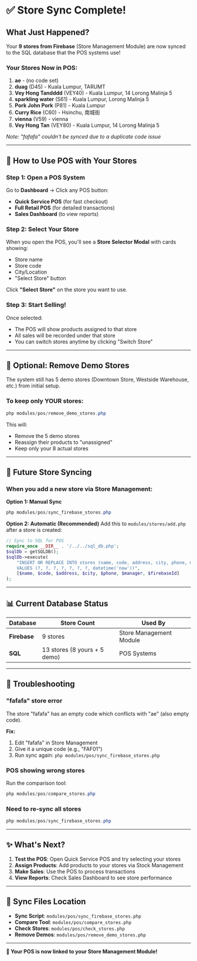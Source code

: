 # ✅ Store Sync Complete!

## What Just Happened?

Your **9 stores from Firebase** (Store Management Module) are now synced to the SQL database that the POS systems use!

### Your Stores Now in POS:

1. **ae** - (no code set)
2. **duag** (D45) - Kuala Lumpur, TARUMT
3. **Vey Hong Tandddd** (VEY40) - Kuala Lumpur, 14 Lorong Malinja 5
4. **sparkling water** (S61) - Kuala Lumpur, Lorong Malinja 5
5. **Pork John Pork** (P81) - Kuala Lumpur
6. **Curry Rice** (C60) - Hsinchu, 南城街
7. **vienna** (V59) - vienna
8. **Vey Hong Tan** (VEY80) - Kuala Lumpur, 14 Lorong Malinja 5

*Note: "fafafa" couldn't be synced due to a duplicate code issue*

---

## 🎯 How to Use POS with Your Stores

### Step 1: Open a POS System
Go to **Dashboard** → Click any POS button:
- **Quick Service POS** (for fast checkout)
- **Full Retail POS** (for detailed transactions)
- **Sales Dashboard** (to view reports)

### Step 2: Select Your Store
When you open the POS, you'll see a **Store Selector Modal** with cards showing:
- Store name
- Store code
- City/Location
- "Select Store" button

Click **"Select Store"** on the store you want to use.

### Step 3: Start Selling!
Once selected:
- The POS will show products assigned to that store
- All sales will be recorded under that store
- You can switch stores anytime by clicking "Switch Store"

---

## 🔧 Optional: Remove Demo Stores

The system still has 5 demo stores (Downtown Store, Westside Warehouse, etc.) from initial setup.

### To keep only YOUR stores:

```powershell
php modules/pos/remove_demo_stores.php
```

This will:
- Remove the 5 demo stores
- Reassign their products to "unassigned"
- Keep only your 8 actual stores

---

## 🔄 Future Store Syncing

### When you add a new store via Store Management:

**Option 1: Manual Sync**
```powershell
php modules/pos/sync_firebase_stores.php
```

**Option 2: Automatic (Recommended)**
Add this to `modules/stores/add.php` after a store is created:
```php
// Sync to SQL for POS
require_once __DIR__ . '/../../sql_db.php';
$sqlDb = getSQLDB();
$sqlDb->execute(
    "INSERT OR REPLACE INTO stores (name, code, address, city, phone, manager, firebase_id, created_at) 
    VALUES (?, ?, ?, ?, ?, ?, ?, datetime('now'))",
    [$name, $code, $address, $city, $phone, $manager, $firebaseId]
);
```

---

## 📊 Current Database Status

| Database | Store Count | Used By |
|----------|-------------|---------|
| **Firebase** | 9 stores | Store Management Module |
| **SQL** | 13 stores (8 yours + 5 demo) | POS Systems |

---

## 🐛 Troubleshooting

### "fafafa" store error
The store "fafafa" has an empty code which conflicts with "ae" (also empty code). 

**Fix:**
1. Edit "fafafa" in Store Management
2. Give it a unique code (e.g., "FAF01")
3. Run sync again: `php modules/pos/sync_firebase_stores.php`

### POS showing wrong stores
Run the comparison tool:
```powershell
php modules/pos/compare_stores.php
```

### Need to re-sync all stores
```powershell
php modules/pos/sync_firebase_stores.php
```

---

## ✨ What's Next?

1. **Test the POS**: Open Quick Service POS and try selecting your stores
2. **Assign Products**: Add products to your stores via Stock Management
3. **Make Sales**: Use the POS to process transactions
4. **View Reports**: Check Sales Dashboard to see store performance

---

## 📁 Sync Files Location

- **Sync Script**: `modules/pos/sync_firebase_stores.php`
- **Compare Tool**: `modules/pos/compare_stores.php`
- **Check Stores**: `modules/pos/check_stores.php`
- **Remove Demos**: `modules/pos/remove_demo_stores.php`

---

**🎉 Your POS is now linked to your Store Management Module!**
